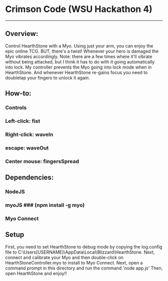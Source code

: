 # Crimson Code (WSU Hackathon 4)
- - - -
## Overview: ##
Control HearthStone with a Myo. Using just your arm, you can enjoy the epic online TCG. BUT, there's a twist!
Whenever your hero is damaged the Myo vibrates accordingly. Note: there are a few times where it'll vibrate
without being attacked, but I think it has to do with it going automatically into lock. My controller prevents 
the Myo going into lock mode when in HearthStone. And whenever HearthStone re-gains focus you need to doubletap
your fingers to unlock it again.

## How-to: ##
### Controls ###
### Left-click: 	fist ###
### Right-click: 	waveIn ###
### escape: 		waveOut ###
### Center mouse:	fingersSpread ###

## Dependencies: ##
### NodeJS ###
### myoJS ### (npm install -g myo)
### Myo Connect ###

## Setup ##
First, you need to set HearthStone to debug mode by copying the log.config file to C:\Users\[USERNAME]\AppData\Local\Blizzard\HearthStone.
Next, connect and calibrate your Myo and then double-click on HearthStoneController.myo to install to Myo Connect.
Next, open a command prompt in this directory and run the command 'node app.js'
Then, open HearthStone and enjoy!!